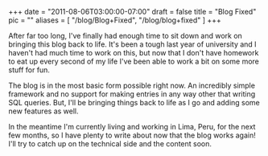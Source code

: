 
+++
date = "2011-08-06T03:00:00-07:00"
draft = false
title = "Blog Fixed"
pic = ""
aliases = [
  "/blog/Blog+Fixed",
  "/blog/blog+fixed"
]
+++


<p>
After far too long, I've finally had enough time to sit down and work on bringing this blog back to life.  It's been a tough last year of university and I haven't had much time to work on this, but now that I don't have homework to eat up every second of my life I've been able to work a bit on some more stuff for fun.  
</p>
<p>
The blog is in the most basic form possible right now.  An incredibly simple framework and no support for making entries in any way other that writing SQL queries.  But, I'll be bringing things back to life as I go and adding some new features as well.
</p>
<p>
In the meantime I'm currently living and working in Lima, Peru, for the next few months, so I have plenty to write about now that the blog works again!  I'll try to catch up on the technical side and the content soon.
</p>
